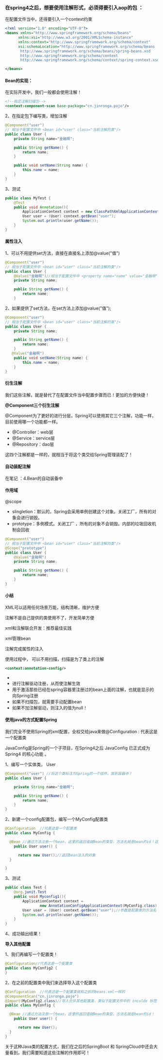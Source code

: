 ###  在spring4之后，想要使用注解形式，必须得要引入aop的包 ：

 在配置文件当中，还得要引入一个context约束 

```xml
<?xml version="1.0" encoding="UTF-8"?>
<beans xmlns="http://www.springframework.org/schema/beans"
      xmlns:xsi="http://www.w3.org/2001/XMLSchema-instance"
      xmlns:context="http://www.springframework.org/schema/context"
      xsi:schemaLocation="http://www.springframework.org/schema/beans
       http://www.springframework.org/schema/beans/spring-beans.xsd
       http://www.springframework.org/schema/context
       http://www.springframework.org/schema/context/spring-context.xsd">

</beans>
```

#### Bean的实现：

在实际开发中，我们一般都会使用注解！ 

```xml
<!--指定注解扫描包--> 
<context:component-scan base-package="cn.jinronga.pojo"/>
```

 2、在指定包下编写类，增加注解 

```java
@Component("user")
// 相当于配置文件中 <bean id="user" class="当前注解的类"/>
public class User {
    private String name="金融啊";

    public String getName() {
        return name;
    }

    public void setName(String name) {
        this.name = name;
    }
}
```

 3、测试 

```java
public class MyTest {
    @Test
    public void Annotation(){
        ApplicationContext context = new ClassPathXmlApplicationContext("beans.xml");
        User user = (User) context.getBean("user");
        System.out.println(user.getName());
    }
}
```

####  属性注入 

1、可以不用提供set方法，直接在直接名上添加@value("值")

```java
@Component("user")
// 相当于配置文件中 <bean id="user" class="当前注解的类"/>
public class User {
    @Value("金融啊")//相当于配置文件中 <property name="name" value="金融啊"/>
    private String name;

    public String getName() {
        return name;
    }
```

2、如果提供了set方法，在set方法上添加@value("值");

```java
@Component("user")
// 相当于配置文件中 <bean id="user" class="当前注解的类"/>
public class User {
    private String name;

    public String getName() {
        return name;
    }
   @Value("金融啊")
    public void setName(String name) {
        this.name = name;
    }
}
```

####  衍生注解 

我们这些注解，就是替代了在配置文件当中配置步骤而已！更加的方便快捷！

**@Component三个衍生注解**

@Component为了更好的进行分层，Spring可以使用其它三个注解，功能一样，目前使用哪一个功能都一样。

- @Controller：web层
- @Service：service层
- @Repository：dao层

这四个注解都是一样的，就相当于将这个类交给Spring管理装配了！

####  自动装配注解 

在笔记 ：4.Bean的自动装备中

####  作用域 

@scope

- slingletion：默认的，Spring会采用单例创建这个对象。关闭工厂，所有的对象会进行销毁。
-  prototype：多例模式。关闭工厂 ，所有的对象不会销毁。内部的垃圾回收机制会回收 

```java
@Component("user")
// 相当于配置文件中 <bean id="user" class="当前注解的类"/>
@Scope("prototype")
public class User {
    @Value("金融啊")
    private String name;

    public String getName() {
        return name;
    }   
}
```

####  小结 

XML可以适用任何场景万能，结构清晰，维护方便

注解不是自己提供的类使用不了，开发简单方便

xml和注解联合开发：推荐最佳实践

xml管理bean

注解完成属性的注入

 使用过程中， 可以不用扫描，扫描是为了类上的注解 

```xml
<context:annotation-config/>  
```

- 
- 进行注解驱动注册，从而使注解生效
- 用于激活那些已经在spring容器里注册过的bean上面的注解，也就是显示的向Spring注册
- 如果不扫描包，就需要手动配置bean
- 如果不加注解驱动，则注入的值为null！

#### 使用java的方式配置Spring

我们完全不使用Spring的xml配置，全权交给java来做@Configuration : 代表这是一个配置类

JavaConfig是Spring的一个子项目，在Spring4之后 JavaConfig 已正式成为 Spring4 的核心功能 。 

 1、编写一个实体类， User

```java
@Component("user") //将这个类标注为Spring的一个组件，放到容器中！
public class User {

    private String name="金融啊";

    public String getName() {
        return name;
    }
}
```

2、新建一个config配置包，编写一个MyConfig配置类

```java
@Configuration  //代表这是一个配置类
public class MyConfig {

  @Bean //通过方法注册一个bean，这里的返回值就Bean的类型，方法名就是bean的id！这个方法的返回值。就相当于bean的class属性
    public User user() {

      return new User();//返回bean注入的对象
  }

}
```

 3、测试 

```java 
public class Test {
    @org.junit.Test
    public void Myconfig1(){
        ApplicationContext context =
                new AnnotationConfigApplicationContext(MyConfig.class);
        User user = (User) context.getBean("user");//参数是配置类的方法名
        System.out.println(user.getName());
    }
}
```

 4、成功输出结果！ 

 **导入其他配置**

 1、我们再编写一个配置类！ 

```java
@Configuration//代表这是一个配置类
public class MyConfig2 {
}
```

 2、在之前的配置类中我们来选择导入这个配置类 

```java
@Configuration  //代表这是一个配置类就和之前的beans.xml一样的
@ComponentScan("cn.jinronga.pojo")
@Import(MyConfig2.class)//导入合并其他配置类，类似于配置文件中的 inculde 标签
public class MyConfig {

  @Bean //通过方法注册一个bean，这里的返回值就Bean的类型，方法名就是bean的id！
    public User user() {

      return new User();
  }
}
```

 关于这种Java类的配置方式，我们在之后的SpringBoot 和 SpringCloud中还会大量看到，我们需要知道这些注解的作用即可！ 

